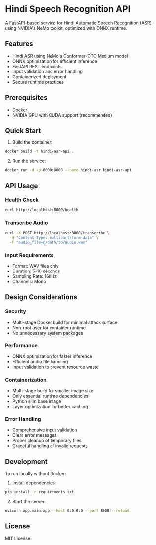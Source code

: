 # Hindi Speech Recognition API

A FastAPI-based service for Hindi Automatic Speech Recognition (ASR) using NVIDIA's NeMo toolkit, optimized with ONNX runtime.

## Features

- Hindi ASR using NeMo's Conformer-CTC Medium model
- ONNX optimization for efficient inference
- FastAPI REST endpoints
- Input validation and error handling
- Containerized deployment
- Secure runtime practices

## Prerequisites

- Docker
- NVIDIA GPU with CUDA support (recommended)

## Quick Start

1. Build the container:
```bash
docker build -t hindi-asr-api .
```

2. Run the service:
```bash
docker run -d -p 8000:8000 --name hindi-asr hindi-asr-api
```

## API Usage

### Health Check
```bash
curl http://localhost:8000/health
```

### Transcribe Audio
```bash
curl -X POST http://localhost:8000/transcribe \
  -H "Content-Type: multipart/form-data" \
  -F "audio_file=@/path/to/audio.wav"
```

### Input Requirements
- Format: WAV files only
- Duration: 5-10 seconds
- Sampling Rate: 16kHz
- Channels: Mono

## Design Considerations

### Security
- Multi-stage Docker build for minimal attack surface
- Non-root user for container runtime
- No unnecessary system packages

### Performance
- ONNX optimization for faster inference
- Efficient audio file handling
- Input validation to prevent resource waste

### Containerization
- Multi-stage build for smaller image size
- Only essential runtime dependencies
- Python slim base image
- Layer optimization for better caching

### Error Handling
- Comprehensive input validation
- Clear error messages
- Proper cleanup of temporary files
- Graceful handling of invalid requests

## Development

To run locally without Docker:

1. Install dependencies:
```bash
pip install -r requirements.txt
```

2. Start the server:
```bash
uvicorn app.main:app --host 0.0.0.0 --port 8000 --reload
```

## License

MIT License